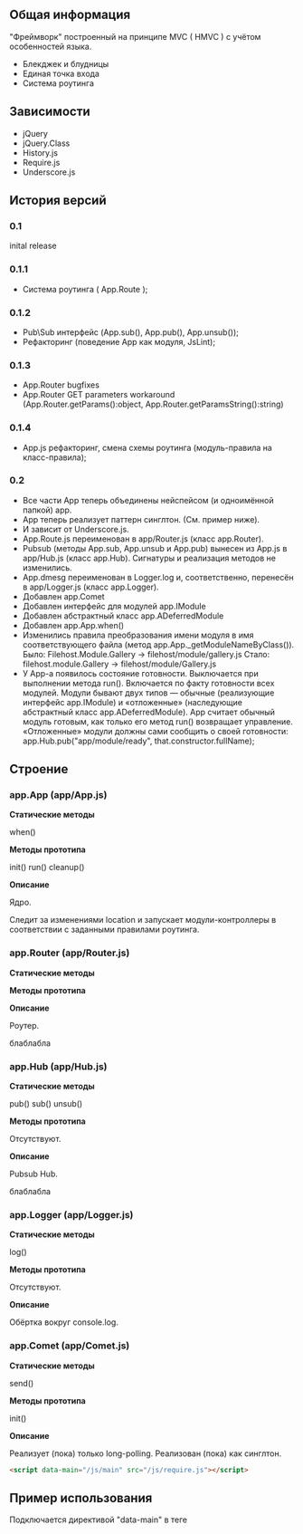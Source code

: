 ## Общая информация

"Фреймворк" построенный на принципе MVC ( HMVC ) с учётом особенностей языка.

* Блекджек и блудницы
* Единая точка входа
* Система роутинга

## Зависимости

* jQuery
* jQuery.Class
* History.js
* Require.js
* Underscore.js

## История версий

### 0.1

inital release

### 0.1.1

* Система роутинга ( App.Route );

### 0.1.2

* Pub\Sub интерфейс  (App.sub(), App.pub(), App.unsub());
* Рефакторинг (поведение App как модуля, JsLint);

### 0.1.3

* App.Router bugfixes
* App.Router GET parameters workaround (App.Router.getParams():object, App.Router.getParamsString():string)

### 0.1.4

* App.js рефакторинг, смена схемы роутинга (модуль-правила на класс-правила);

### 0.2

* Все части App теперь объединены нейспейсом (и одноимённой папкой) app.
* App теперь реализует паттерн синглтон. (См. пример ниже).
* И зависит от Underscore.js.
* App.Route.js переименован в app/Router.js (класс app.Router).
* Pubsub (методы App.sub, App.unsub и App.pub) вынесен из App.js в app/Hub.js (класс app.Hub). Сигнатуры и реализация методов не изменились.
* App.dmesg переименован в Logger.log и, соответственно, перенесён в app/Logger.js (класс app.Logger).
* Добавлен app.Comet
* Добавлен интерфейс для модулей app.IModule
* Добавлен абстрактный класс app.ADeferredModule
* Добавлен app.App.when()
* Изменились правила преобразования имени модуля в имя соответствующего файла (метод app.App._getModuleNameByClass()).
  Было: Filehost.Module.Gallery -> filehost/module/gallery.js
  Стало: filehost.module.Gallery -> filehost/module/Gallery.js 
* У App-а появилось состояние готовности. Выключается при выполнении метода run(). Включается по факту готовности всех модулей.
  Модули бывают двух типов — обычные (реализующие интерфейс app.IModule) и «отложенные» (наследующие абстрактный класс app.ADeferredModule). 
  App считает обычный модуль готовым, как только его метод run() возвращает управление.
  «Отложенные» модули должны сами сообщить о своей готовности: app.Hub.pub("app/module/ready", that.constructor.fullName); 


## Строение

### app.App (app/App.js)

**Статические методы**

when()

**Методы прототипа**

init()
run()
cleanup()

**Описание**

Ядро.

Следит за изменениями location и запускает модули-контроллеры в соответствии с заданными правилами роутинга.

### app.Router (app/Router.js)

**Статические методы**

**Методы прототипа**

**Описание**

Роутер.

блаблабла

### app.Hub (app/Hub.js)

**Статические методы**

pub()
sub()
unsub()

**Методы прототипа**

Отсутствуют.

**Описание**

Pubsub Hub.

блаблабла

### app.Logger (app/Logger.js)

**Статические методы**

log()

**Методы прототипа**

Отсутствуют.

**Описание**

Обёртка вокруг console.log.

### app.Comet (app/Comet.js)

**Статические методы**

send()

**Методы прототипа**

init()

**Описание**

Реализует (пока) только long-polling. Реализован (пока) как синглтон.

``` html
<script data-main="/js/main" src="/js/require.js"></script>
```

## Пример использования

Подключается директивой "data-main" в тeге <script> используемом для require.js:

### Единая точка входа

Пример содержимого:

``` javascript
require([ "app/App" ], function(App) {
    // Правила для роутера вида ( Класс (контроллер) : массив правил ). Правила могут быть строкой или регулярным выражением.
    var moduleRoutes = {
        "app.module.Common" : [ /.*/ ],
        "app.module.CategoryList" : [ "product/category/list" ],
        "app.module.CategoryEdit" : [ "product/category/edit" ]
    };

    // Инициализация ядра приложения
    var app = new App.getInstance({
        routes: moduleRoutes,
        baseNamespace: "App"
    });
    
    // Первый запуск ( Последующие сработают автоматически при смене url )
    app.run();
});
```

### TODO для документации

PUB/SUB
